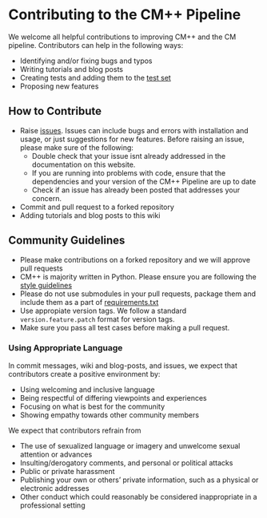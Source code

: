 # Contributing to the CM++ Pipeline

We welcome all helpful contributions to improving CM++ and the CM pipeline. Contributors can help in the following ways:

- Identifying and/or fixing bugs and typos
- Writing tutorials and blog posts
- Creating tests and adding them to the [test set](https://github.com/illinois-or-research-analytics/cm_pipeline/tree/main/tests)
- Proposing new features

## How to Contribute

- Raise [issues](https://github.com/illinois-or-research-analytics/cm_pipeline/issues). Issues can include bugs and errors with installation and usage, or just suggestions for new features. Before raising an issue, please make sure of the following:
    - Double check that your issue isnt already addressed in the documentation on this website.
    - If you are running into problems with code, ensure that the dependencies and your version of the CM++ Pipeline are up to date
    - Check if an issue has already been posted that addresses your concern.
- Commit and pull request to a forked repository
- Adding tutorials and blog posts to this wiki

## Community Guidelines

- Please make contributions on a forked repository and we will approve pull requests
- CM++ is majority written in Python. Please ensure you are following the [style guidelines](https://peps.python.org/pep-0008/)
- Please do not use submodules in your pull requests, package them and include them as a part of [requirements.txt](https://github.com/illinois-or-research-analytics/cm_pipeline/blob/main/requirements.txt)
- Use appropiate version tags. We follow a standard `version.feature.patch` format for version tags.
- Make sure you pass all test cases before making a pull request.

### Using Appropriate Language

In commit messages, wiki and blog-posts, and issues, we expect that contributors create a positive environment by:

- Using welcoming and inclusive language
- Being respectful of differing viewpoints and experiences
- Focusing on what is best for the community
- Showing empathy towards other community members

We expect that contributors refrain from

- The use of sexualized language or imagery and unwelcome sexual attention or advances
- Insulting/derogatory comments, and personal or political attacks
- Public or private harassment
- Publishing your own or others’ private information, such as a physical or electronic addresses
- Other conduct which could reasonably be considered inappropriate in a professional setting